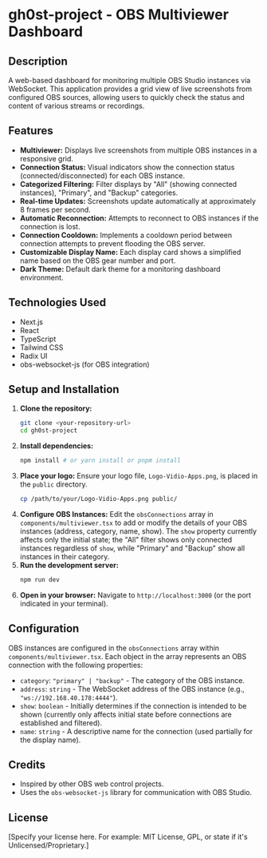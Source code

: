 # gh0st-project - OBS Multiviewer Dashboard

## Description

A web-based dashboard for monitoring multiple OBS Studio instances via WebSocket. This application provides a grid view of live screenshots from configured OBS sources, allowing users to quickly check the status and content of various streams or recordings.

## Features

*   **Multiviewer:** Displays live screenshots from multiple OBS instances in a responsive grid.
*   **Connection Status:** Visual indicators show the connection status (connected/disconnected) for each OBS instance.
*   **Categorized Filtering:** Filter displays by "All" (showing connected instances), "Primary", and "Backup" categories.
*   **Real-time Updates:** Screenshots update automatically at approximately 8 frames per second.
*   **Automatic Reconnection:** Attempts to reconnect to OBS instances if the connection is lost.
*   **Connection Cooldown:** Implements a cooldown period between connection attempts to prevent flooding the OBS server.
*   **Customizable Display Name:** Each display card shows a simplified name based on the OBS gear number and port.
*   **Dark Theme:** Default dark theme for a monitoring dashboard environment.

## Technologies Used

*   Next.js
*   React
*   TypeScript
*   Tailwind CSS
*   Radix UI
*   obs-websocket-js (for OBS integration)

## Setup and Installation

1.  **Clone the repository:**
    ```bash
    git clone <your-repository-url>
    cd gh0st-project
    ```
2.  **Install dependencies:**
    ```bash
    npm install # or yarn install or pnpm install
    ```
3.  **Place your logo:**
    Ensure your logo file, `Logo-Vidio-Apps.png`, is placed in the `public` directory.
    ```bash
    cp /path/to/your/Logo-Vidio-Apps.png public/
    ```
4.  **Configure OBS Instances:**
    Edit the `obsConnections` array in `components/multiviewer.tsx` to add or modify the details of your OBS instances (address, category, name, show). The `show` property currently affects only the initial state; the "All" filter shows only connected instances regardless of `show`, while "Primary" and "Backup" show all instances in their category.
5.  **Run the development server:**
    ```bash
    npm run dev
    ```
6.  **Open in your browser:**
    Navigate to `http://localhost:3000` (or the port indicated in your terminal).

## Configuration

OBS instances are configured in the `obsConnections` array within `components/multiviewer.tsx`. Each object in the array represents an OBS connection with the following properties:

*   `category`: `"primary" | "backup"` - The category of the OBS instance.
*   `address`: `string` - The WebSocket address of the OBS instance (e.g., `"ws://192.168.40.178:4444"`).
*   `show`: `boolean` - Initially determines if the connection is intended to be shown (currently only affects initial state before connections are established and filtered).
*   `name`: `string` - A descriptive name for the connection (used partially for the display name).

## Credits

*   Inspired by other OBS web control projects.
*   Uses the `obs-websocket-js` library for communication with OBS Studio.

## License

[Specify your license here. For example: MIT License, GPL, or state if it's Unlicensed/Proprietary.]
